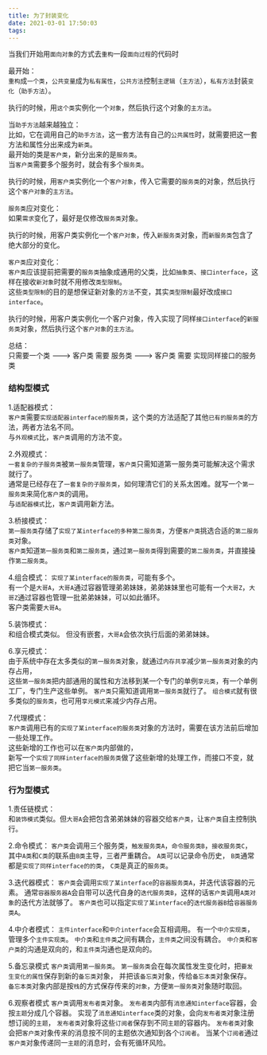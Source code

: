 ```yaml
---
title: 为了封装变化
date: 2021-03-01 17:50:03
tags:
---
```

当我们开始用`面向对象`的方式去`重构`一段`面向过程`的代码时

最开始：   
`重构`成`一个类`，`公共变量`成为`私有属性`，`公共方法`控制`主逻辑`（`主方法`），`私有方法`封装`变化`（`助手方法`）。   

执行的时候，用`这个类`实例化一个`对象`，然后执行这个对象的`主方法`。  

当`助手方法`越来越独立：   
比如，它在调用自己的`助手方法`，这一套方法有自己的`公共属性`时，就需要把这一套方法和属性分出来成为`新类`。   
最开始的类是`客户类`，新分出来的是`服务类`。  
当`客户类`需要多个服务时，就会有多个`服务类`。  

执行的时候，用`客户类`实例化一个`客户对象`，传入它需要的`服务类`的对象，然后执行这个`客户对象`的`主方法`。

`服务类`应对变化：   
如果`需求`变化了，最好是仅修改`服务类`对象。   

执行的时候，用客户类实例化一个`客户对象`，传入`新服务类`对象，而`新服务类`包含了绝大部分的变化。  

`客户类`应对变化：  
`客户类`应该提前把需要的`服务类`抽象成通用的父类，比如`抽象类`、`接口interface`，这样在接收`新对象`时就不用修改`类型限制`。  
这些`类型限制`的目的是想保证新对象的`方法`不变，其实`类型限制`最好改成`接口interface`。  

执行的时候，用客户类实例化一个客户对象，传入实现了同样`接口interface`的`新服务类`对象，然后执行这个`客户对象`的`主方法`。  


总结：  
只需要一个类 ---> 客户类 需要 服务类 ---> 客户类 需要 实现同样接口的服务类

### 结构型模式

1.适配器模式：    
`客户类`需要`实现适配器interface的服务类`，这个类的方法适配了其他`已有的服务类`的方法，两者方法名不同。   
与`外观模式`比，`客户类`调用的方法不变。
 
2.外观模式：    
`一套复杂的子服务类`被`第一服务类`管理，`客户类`只需知道第一服务类可能解决这个需求就行了。   
通常是已经存在了`一套复杂的子服务类`，如何理清它们的关系太困难。就写一个`第一服务类`来简化`客户类`的调用。   
与`适配器模式`比，`客户类`调用新方法。  

3.桥接模式：  
`第一服务类`存储了`实现了某interface的多种第二服务类`，方便`客户类`挑选合适的`第二服务类`对象。   
`客户类`知道`第一服务类`和`第二服务类`，通过`第一服务类`得到需要的`第二服务类`，并直接操作`第二服务类`。  

4.组合模式：
`实现了某interface的服务类`，可能有多个。   
有一个是`大哥A`，`大哥A`通过容器管理弟弟妹妹，弟弟妹妹里也可能有一个`大哥Z`，`大哥Z`通过容器也管理一批弟弟妹妹，可以如此循环。   
客户类需要`大哥A`。   

5.装饰模式：  
和组合模式类似。 但没有嵌套，`大哥A`会依次执行后面的弟弟妹妹。

6.享元模式：  
由于系统中存在太多类似的`第一服务类`对象，就通过`内存共享`减少`第一服务类`对象的内存占用，   
这些`第一服务类`把内部通用的属性和方法移到某一个专门的单例`享元类`，有一个单例工厂，专门生产这些单例。
`客户类`只需知道调用`第一服务类`就行了。
`组合模式`就有很多类似的`服务类`，也可用`享元模式`来减少内存占用。

7.代理模式：  
`客户类`调用已有的`实现了某interface的服务类`对象的方法时，需要在该方法前后增加一些处理工作。   
这些新增的工作也可以在`客户类`内部做的，   
新写一个`实现了同样interface的服务类`做了这些新增的处理工作，而接口不变，就把它当`第一服务类`。   


### 行为型模式

1.责任链模式：  
和`装饰模式`类似。但`大哥A`会把包含弟弟妹妹的容器交给`客户类`，让`客户类`自主控制执行。  

2.命令模式：
`客户类`会调用三个服务类，`触发服务类A`，`命令服务类B`，`接收服务类C`，其中`A类`和`C类`的联系由`B类`主导，三者严重耦合。
`A类`可以记录命令历史，
`B类`通常都是`实现了同样interface的的类`，
`C类`是真正的`服务类`。

3.迭代器模式：
`客户类`会调用`实现了某interface`的`容器服务类A`，并迭代该容器的元素。
通常`容器服务器A`会自带可以迭代自身的`迭代服务类B`，这样的话`客户类`调用`A类对象`的迭代方法就够了。
`客户类`也可以指定`实现了某interface`的`迭代服务器B`给`容器服务类A`。

4.中介者模式：
`主件interface`和`中介interface`会互相调用。
有一个`中介实现类`，管理多个`主件实现类`。
`中介类`和`主件类`之间有耦合，`主件类`之间没有耦合。
`中介类`和`客户类`的沟通是双向的，和`主件类`沟通也是双向的。

5.备忘录模式
`客户类`调用`第一服务类`。
`第一服务类`会在每次属性发生变化时，把`要发生变化的属性`保存到新的`备忘类`对象，
并把该`备忘类`对象，传给`备忘本类`对象保存。
`备忘本类`对象内部是按`栈`的方式保存传来的`对象`，方便`第一服务类`对象随时取回。


6.观察者模式
`客户类`调用`发布者类`对象。
`发布者类`内部有`消息通知interface`容器，会按`主题`分成几个容器。
实现了`消息通知interface`类的对象，会向`发布者类`对象注册想订阅的`主题`，
`发布者类`对象将这些`订阅者`保存到不同`主题`的容器内。
`发布者类`对象会把`客户类`对象传来的消息按不同的主题依次通知到各个`订阅者`。
当某个`订阅者`通过`客户类`对象传递同一`主题`的消息时，会有死循环风险。








































